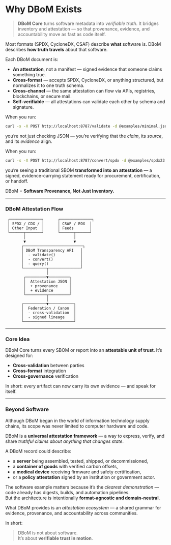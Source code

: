 # Why DBoM Exists

> **DBoM Core** turns software metadata into *verifiable truth*. It bridges inventory and attestation — so that provenance, evidence, and accountability move as fast as code itself.

Most formats (SPDX, CycloneDX, CSAF) describe **what** software is.
DBoM describes **how truth travels** about that software.

Each DBoM document is:

* **An attestation**, not a manifest — signed evidence that someone claims something true.
* **Cross-format** — accepts SPDX, CycloneDX, or anything structured, but normalizes it to one truth schema.
* **Cross-channel** — the same attestation can flow via APIs, registries, blockchains, or secure mail.
* **Self-verifiable** — all attestations can validate each other by schema and signature.

When you run:

```bash
curl -s -X POST http://localhost:8787/validate -d @examples/minimal.json
```

you’re not just checking JSON — you’re verifying that the *claim*, its *source*, and its *evidence* align.

When you run:

```bash
curl -s -X POST http://localhost:8787/convert/spdx -d @examples/spdx23.json
```

you’re seeing a traditional SBOM **transformed into an attestation** — a signed, evidence-carrying statement ready for procurement, certification, or handoff.

DBoM = **Software Provenance, Not Just Inventory.**

---

### DBoM Attestation Flow

```
 ┌──────────────┐      ┌──────────────┐
 │ SPDX / CDX / │      │ CSAF / EOX  │
 │ Other Input  │      │ Feeds       │
 └──────┬───────┘      └──────┬──────┘
        │                     │
        ▼                     ▼
       ┌──────────────────────────┐
       │ DBoM Transparency API   │
       │  - validate()           │
       │  - convert()            │
       │  - query()              │
       └──────────┬──────────────┘
                  │
        ┌─────────▼─────────┐
        │  Attestation JSON │
        │  + provenance     │
        │  + evidence       │
        └─────────┬─────────┘
                  │
       ┌──────────▼───────────┐
       │  Federation / Canon  │
       │  - cross-validation  │
       │  - signed lineage    │
       └──────────────────────┘
```

---

### Core Idea

DBoM Core turns every SBOM or report into an **attestable unit of trust**. It’s designed for:

* **Cross-validation** between parties
* **Cross-format** integration
* **Cross-governance** verification

In short: every artifact can now carry its own evidence — and speak for itself.

---

### Beyond Software

Although DBoM began in the world of information technology supply chains, its scope was never limited to computer hardware and code.

DBoM is a **universal attestation framework** — a way to express, verify, and share *truthful claims about anything that changes state*.

A DBoM record could describe:
- a **server** being assembled, tested, shipped, or decommissioned,  
- a **container of goods** with verified carbon offsets,  
- a **medical device** receiving firmware and safety certification,  
- or a **policy attestation** signed by an institution or government actor.

The software example matters because it’s the *clearest demonstration* — code already has digests, builds, and automation pipelines.  
But the architecture is intentionally **format-agnostic and domain-neutral**.

What DBoM provides is an *attestation ecosystem* — a shared grammar for evidence, provenance, and accountability across communities.

In short:
> DBoM is not about software.  
> It’s about **verifiable trust in motion**.

